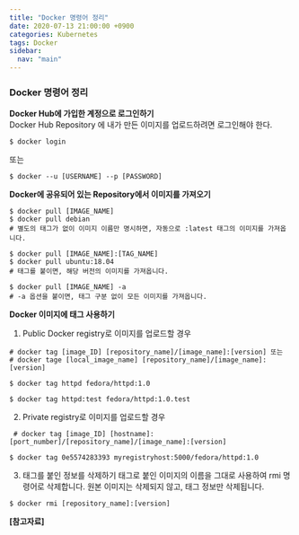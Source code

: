```yaml
---
title: "Docker 명령어 정리"
date: 2020-07-13 21:00:00 +0900
categories: Kubernetes
tags: Docker
sidebar:
  nav: "main"
---
```


### Docker 명령어 정리

**Docker Hub에 가입한 계정으로 로그인하기**  
Docker Hub Repository 에 내가 만든 이미지를 업로드하려면 로그인해야 한다.
```
$ docker login
```
또는
```
$ docker --u [USERNAME] --p [PASSWORD]
```
**Docker에 공유되어 있는 Repository에서 이미지를 가져오기**
```
$ docker pull [IMAGE_NAME]
$ docker pull debian
# 별도의 태그가 없이 이미지 이름만 명시하면, 자동으로 :latest 태그의 이미지를 가져옵니다.
```
```
$ docker pull [IMAGE_NAME]:[TAG_NAME]
$ docker pull ubuntu:18.04
# 태그를 붙이면, 해당 버전의 이미지를 가져옵니다.
```
```
$ docker pull [IMAGE_NAME] -a
# -a 옵션을 붙이면, 태그 구분 없이 모든 이미지를 가져옵니다.
```

**Docker 이미지에 태그 사용하기**

1. Public Docker registry로 이미지를 업로드할 경우
```
# docker tag [image_ID] [repository_name]/[image_name]:[version] 또는
# docker tage [local_image_name] [repository_name]/[image_name]:[version]
```
```
$ docker tag httpd fedora/httpd:1.0
```
```
$ docker tag httpd:test fedora/httpd:1.0.test
```

2. Private registry로 이미지를 업로드할 경우

```
 # docker tag [image_ID] [hostname]:[port_number]/[repository_name]/[image_name]:[version]

$ docker tag 0e5574283393 myregistryhost:5000/fedora/httpd:1.0
```

3. 태그를 붙인 정보를 삭제하기
태그로 붙인 이미지의 이름을 그대로 사용하여 rmi 명령어로 삭제합니다. 
원본 이미지는 삭제되지 않고, 태그 정보만 삭제됩니다. 

```
$ docker rmi [repository_name]:[version] 
```

**[참고자료]**

[docker rmi 명령어]: https://docs.docker.com/engine/reference/commandline/rmi/

[docker tag 명령어]: https://docs.docker.com/engine/reference/commandline/tag/

